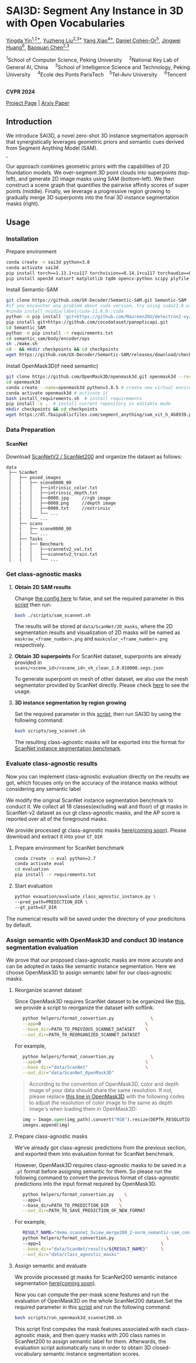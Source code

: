 # SAI3D: Segment Any Instance in 3D with Open Vocabularies

 [Yingda Yin<sup>1,2*</sup>](https://yd-yin.github.io/), [Yuzheng Liu<sup>2,3*</sup>](https://github.com/Ly-kc/) [Yang Xiao<sup>4*</sup>](https://youngxiao13.github.io/), [Daniel Cohen-Or<sup>5</sup>](https://danielcohenor.com/), [Jingwei Huang<sup>6</sup>](https://cs.stanford.edu/people/jingweih/), [Baoquan Chen<sup>2,3</sup>](http://cfcs.pku.edu.cn/baoquan/)

<sup>1</sup>School of Computer Science, Peking University &nbsp; &nbsp;
<sup>2</sup>National Key Lab of General AI, China &nbsp; &nbsp; 
<sup>3</sup>School of Intelligence Science and Technology, Peking University &nbsp; &nbsp; 
<sup>4</sup>Ecole des Ponts ParisTech&nbsp; &nbsp;           <sup>5</sup>Tel-Aviv University &nbsp; &nbsp;
<sup>6</sup>Tencent &nbsp; &nbsp;

**CVPR 2024**

[Project Page](https://yd-yin.github.io/SAI3D/) | [Arxiv Paper](https://arxiv.org/abs/2312.11557)

## Introduction

We introduce SAI3D, a novel zero-shot 3D instance segmentation approach that synergistically leverages geometric priors and semantic cues derived from Segment Anything Model (SAM). 

<img src="assets\pipeline.png" style="zoom: 33%;" />

Our approach combines geometric priors with the capabilities of 2D foundation models. We over-segment 3D point clouds into superpoints (top-left), and generate 2D image masks using SAM (bottom-left). We then construct a scene graph that quantifies the pairwise affinity scores of super points (middle). Finally, we leverage a progressive region growing to gradually merge 3D superpoints into the final 3D instance segmentation masks (right).

## Usage

### Installation

Prepare environment

```bash
conda create -n sai3d python=3.8
conda activate sai3d
pip install torch==1.13.1+cu117 torchvision==0.14.1+cu117 torchaudio==0.13.1 --extra-index-url https://download.pytorch.org/whl/cu117
pip install open3d natsort matplotlib tqdm opencv-python scipy plyfile
```

Install Semantic-SAM

```bash
git clone https://github.com/UX-Decoder/Semantic-SAM.git Semantic-SAM --recursive
#if you encounter any problem about cuda version, try using cuda11.8 with the following command
#conda install nvidia/label/cuda-11.8.0::cuda  
python -m pip install 'git+https://github.com/MaureenZOU/detectron2-xyz.git'
pip install git+https://github.com/cocodataset/panopticapi.git
cd Semantic_SAM
python -m pip install -r requirements.txt
cd semantic_sam/body/encoder/ops
sh ./make.sh
cd - && mkdir checkpoints && cd checkpoints
wget https://github.com/UX-Decoder/Semantic-SAM/releases/download/checkpoint/swinl_only_sam_many2many.pth
```

Install OpenMask3D(if need semantic)
```bash
git clone https://github.com/OpenMask3D/openmask3d.git openmask3d --recursive
cd openmask3d
conda create --name=openmask3d python=3.8.5 # create new virtual environment
conda activate openmask3d # activate it
bash install_requirements.sh  # install requirements
pip install -e .  # install current repository in editable mode
mkdir checkpoints && cd checkpoints
wget https://dl.fbaipublicfiles.com/segment_anything/sam_vit_h_4b8939.pth  #download SAM ckpt
```

### Data Preparation

#### ScanNet
Download [ScanNetV2 / ScanNet200](https://github.com/ScanNet/ScanNet) and organize the dataset as follows: 

```
data
 ├── ScanNet
 │   ├── posed_images
 │   |   ├── scene0000_00
 │   |   │   ├──intrinsic_color.txt   
 │   |   │   ├──intrinsic_depth.txt   
 │   |   │   ├──0000.jpg     //rgb image
 │   |   │   ├──0000.png     //depth image
 │   |   │   ├──0000.txt     //extrinsic
 │   |   │   └── ...
 │   |   └── ...
 │   ├── scans
 │   |   ├── scene0000_00
 │   |   └── ...
 │   ├── Tasks
 │   |   ├── Benchmark
 │   |   │   ├──scannetv2_val.txt  
 │   |   │   ├──scannetv2_train.txt  
 │   |   │   └── ...
```



### Get class-agnostic masks

1. **Obtain 2D SAM results**
   
   Change [the config here](https://github.com/UX-Decoder/Semantic-SAM/blob/e3b9/configs/semantic_sam_only_sa-1b_swinL.yaml#L42) to false, and set the required parameter in this [script](scripts/sam_scannet.sh) then run:
   ```bash
   bash ./scripts/sam_scannet.sh
   ```

   The results will be stored at `data/ScanNet/2D_masks`, where the 2D segmentation results and visualization of 2D masks will be named as `maskraw_<frame_number>.png` and `maskcolor_<frame_number>.png` respectively.

2. **Obtain 3D superpoints**
   For ScanNet dataset, superpoints are already provided in `scans/<scene_id>/<scene_id>_vh_clean_2.0.010000.segs.json`

   To generate superpoint on mesh of other dataset, we also use the mesh segmentator provided by ScanNet directly. Please check [here](https://github.com/ScanNet/ScanNet/tree/master/Segmentator) to see the usage.


3. **3D instance segmentation by region growing**

   Set the required parameter in this [script](scripts/seg_scannet.sh), then run SAI3D by using the following command:
   
   ```bash
   bash scripts/seg_scannet.sh
   ```

   The resulting class-agnostic masks will be exported into the format for [ScanNet instance segmentation benchmark](https://github.com/ScanNet/ScanNet/blob/master/BenchmarkScripts/3d_evaluation/evaluate_semantic_instance.py).



### Evaluate class-agnostic results
   Now you can implement class-agnostic evaluation directly on the results we got, which focuses only on the accuracy of the instance masks without considering any semantic label

   We modify the original ScanNet instance segmentation benchmark to conduct it. We collect all 18 classes(excluding wall and floor) of gt masks in ScanNet-v2 dataset as our gt class-agnostic masks, and the AP score is reported over all of the foreground masks. 

   We provide processed gt class-agnostic masks [here(coming soon)](??). Please download and extract it into your `GT_DIR`

   1. Prepare environment for ScanNet benchmark
      ```bash
      conda create -n eval python=2.7
      conda activate eval
      cd evaluation
      pip install -r requirements.txt
      ```
   2. Start evaluation
      ```bash
      python evauation/evaluate_class_agnostic_instance.py \
      --pred_path=PREDICTION_DIR \
      --gt_path=GT_DIR
      ```

   The numerical results will be saved under the directory of your predicitons by default.

### Assign semantic with OpenMask3D and conduct 3D instance segmentation evaluation
   We prove that our proposed class-agnostic masks are more accurate and can be adopted in tasks like semantic instance segmentation. Here we choose OpenMask3D to assign semantic label for our class-agnostic masks.

   1. Reorganize scannet dataset 

      Since OpenMask3D requires ScanNet dataset to be organized like [this](https://github.com/OpenMask3D/openmask3d/blob/fb9b/README.md?plain=1#L148-L168), we provide a script to reorganize the dataset with softlink.  
      ```bash
         python helpers/format_convertion.py              \
         --app=0                                        \
         --base_dir=PATH_TO_PREVIOUS_SCANNET_DATASET    \
         --out_dir=PATH_TO_REORGANIZED_SCANNET_DATASET
      ```
      For example, 
      ```bash
         python helpers/format_convertion.py              \
         --app=0                                        \
         --base_dir="data/ScanNet"                      \
         --out_dir="data/ScanNet_OpenMask3D"
      ```
      > According to the convention of OpenMask3D, color and depth image of your data should share the same resolution. If not, please replace [this line in OpenMask3D](https://github.com/OpenMask3D/openmask3d/blob/6488/openmask3d/data/load.py#L73) with the following codes to adjust the resolution of color image to the same as depth image's when loading them in OpenMask3D:
      ```python
         img = Image.open(img_path).convert("RGB").resize(DEPTH_RESOLUTION,Image.BILINEAR)
         images.append(img)
      ```

   2. Prepare class-agnostic masks

      We've already got class-agnosic predictions from the previous section, and exported them into evaluation format for ScanNet benchmark.

      However, OpenMask3D requires class-agnostic masks to be saved in a `.pt` format before assigning semantic for them. So please run the following command to convert the previous format of class-agnostic predictions into the input format required by OpenMask3D. 

      ```bash
         python helpers/format_convertion.py    \ 
         --app=1                              \   
         --base_dir=PATH_TO_PREDICTION_DIR    \
         --out_dir=PATH_TO_SAVE_PREDICTION_OF_NEW_FORMAT
      ```
      For example,
      ```bash
         RESULT_NAME="demo_scannet_5view_merge200_2-norm_semantic-sam_connect(0.9,0.5,5)_depth2"
         python helpers/format_convertion.py                    \     
         --app=1                                              \
         --base_dir="data/ScanNet/results/${RESULT_NAME}"     \
         --out_dir="data/class_agnostic_masks"
      ```

   3. Assign semantic and evaluate
   
      We provide processed gt masks for ScanNet200 semantic instance segmentation [here(coming soon)](??). 

      Now you can compute the per-mask scene features and run the evaluation of OpenMask3D on the whole ScanNet200 dataset.Set the required parameter in this [script](scripts/run_openmask3d_scannet200.sh) and run the following command:
      
      ```bash
      bash scripts/run_openmask3d_scannet200.sh
      ```

      This script first computes the mask features associated with each class-agnostic mask, and then query masks with 200 class names in ScanNet200 to assign semantic label for them. Afterwards, the evaluation script automatically runs in order to obtain 3D closed-vocabulary semantic instance segmentation scores.
